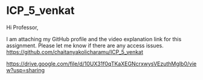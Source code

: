 # ICP_5_venkat
Hi Professor,

I am attaching my GitHub profile and the video explanation link for this assignment. Please let me know if there are any access issues.
https://github.com/chaitanyakolicharamu/ICP_5_venkat

https://drive.google.com/file/d/10UX31f0qTKaXEGNcrxwysVEzuthMgIb0/view?usp=sharing


